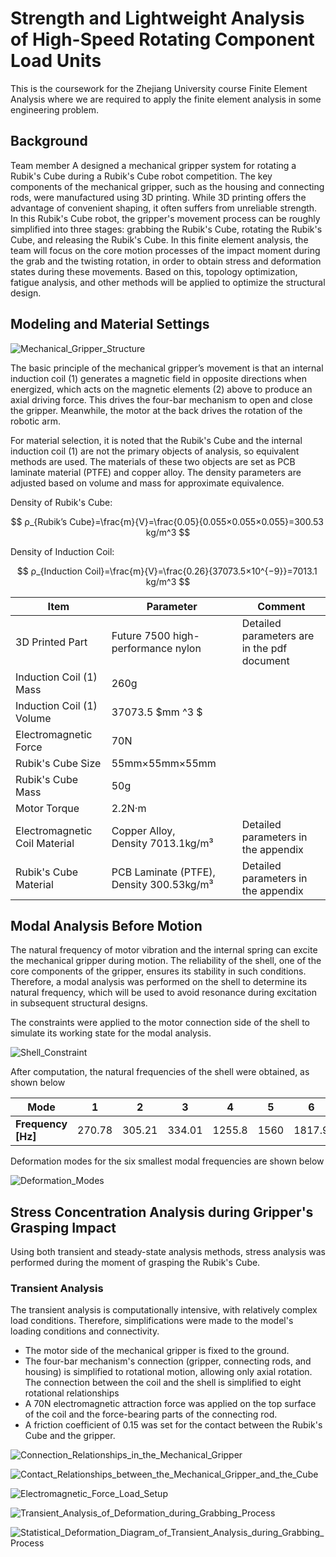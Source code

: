 # Strength and Lightweight Analysis of High-Speed Rotating Component Load Units

This is the coursework for the Zhejiang University course Finite Element Analysis where we are required to apply the finite element analysis in some engineering problem.

## Background

Team member A designed a mechanical gripper system for rotating a Rubik's Cube during a Rubik's Cube robot competition. The key components of the mechanical gripper, such as the housing and connecting rods, were manufactured using 3D printing. While 3D printing offers the advantage of convenient shaping, it often suffers from unreliable strength. In this Rubik's Cube robot, the gripper's movement process can be roughly simplified into three stages: grabbing the Rubik's Cube, rotating the Rubik's Cube, and releasing the Rubik's Cube. In this finite element analysis, the team will focus on the core motion processes of the impact moment during the grab and the twisting rotation, in order to obtain stress and deformation states during these movements. Based on this, topology optimization, fatigue analysis, and other methods will be applied to optimize the structural design.

## Modeling and Material Settings

![Mechanical_Gripper_Structure](image/Mechanical_Gripper_Structure.jpg#pic_center "Mechanical_Gripper_Structure")

The basic principle of the mechanical gripper’s movement is that an internal induction coil (1) generates a magnetic field in opposite directions when energized, which acts on the magnetic elements (2) above to produce an axial driving force. This drives the four-bar mechanism to open and close the gripper. Meanwhile, the motor at the back drives the rotation of the robotic arm.

For material selection, it is noted that the Rubik's Cube and the internal induction coil (1) are not the primary objects of analysis, so equivalent methods are used. The materials of these two objects are set as PCB laminate material (PTFE) and copper alloy. The density parameters are adjusted based on volume and mass for approximate equivalence.

Density of Rubik's Cube:

$$
ρ_{Rubik’s Cube}=\frac{m}{V}=\frac{0.05}{0.055×0.055×0.055}=300.53 kg/m^3
$$

Density of Induction Coil:

$$
ρ_{Induction Coil}=\frac{m}{V}=\frac{0.26}{37073.5×10^{−9}}=7013.1 kg/m^3
$$

| Item                          | Parameter                                 | Comment                                     |
| ----------------------------- | ----------------------------------------- | ------------------------------------------- |
| 3D Printed Part               | Future 7500 high-performance nylon        | Detailed parameters are in the pdf document |
| Induction Coil (1) Mass       | 260g                                      |                                             |
| Induction Coil (1) Volume     | 37073.5 $mm ^3 $                          |                                             |
| Electromagnetic Force         | 70N                                       |                                             |
| Rubik's Cube Size             | 55mm×55mm×55mm                          |                                             |
| Rubik's Cube Mass             | 50g                                       |                                             |
| Motor Torque                  | 2.2N·m                                   |                                             |
| Electromagnetic Coil Material | Copper Alloy, Density 7013.1kg/m³       | Detailed parameters in the appendix         |
| Rubik's Cube Material         | PCB Laminate (PTFE), Density 300.53kg/m³ | Detailed parameters in the appendix         |

## Modal Analysis Before Motion

The natural frequency of motor vibration and the internal spring can excite the mechanical gripper during motion. The reliability of the shell, one of the core components of the gripper, ensures its stability in such conditions. Therefore, a modal analysis was performed on the shell to determine its natural frequency, which will be used to avoid resonance during excitation in subsequent structural designs.

The constraints were applied to the motor connection side of the shell to simulate its working state for the modal analysis.

![Shell_Constraint](image/Shell_Constraint.png#pic_center "Shell_Constraint")

After computation, the natural frequencies of the shell were obtained, as shown below

| Mode                     | 1      | 2      | 3      | 4      | 5    | 6      | 7      | 8      | 9    | 10   |
| ------------------------ | ------ | ------ | ------ | ------ | ---- | ------ | ------ | ------ | ---- | ---- |
| **Frequency [Hz]** | 270.78 | 305.21 | 334.01 | 1255.8 | 1560 | 1817.9 | 2062.4 | 2326.5 | 2720 | 2841 |

Deformation modes for the six smallest modal frequencies are shown below

![Deformation_Modes](image/Deformation_Modes.png#pic_center "Deformation_Modes")

## Stress Concentration Analysis during Gripper's Grasping Impact

Using both transient and steady-state analysis methods, stress analysis was performed during the moment of grasping the Rubik's Cube.

### Transient Analysis

The transient analysis is computationally intensive, with relatively complex load conditions. Therefore, simplifications were made to the model's loading conditions and connectivity.

* The motor side of the mechanical gripper is fixed to the ground.
* The four-bar mechanism's connection (gripper, connecting rods, and housing) is simplified to rotational motion, allowing only axial rotation. The connection between the coil and the shell is simplified to eight rotational relationships
* A 70N electromagnetic attraction force was applied on the top surface of the coil and the force-bearing parts of the connecting rod.
* A friction coefficient of 0.15 was set for the contact between the Rubik's Cube and the gripper.

![Connection_Relationships_in_the_Mechanical_Gripper](image/Connection_Relationships_in_the_Mechanical_Gripper.png#pic_center "Connection_Relationships_in_the_Mechanical_Gripper")

![Contact_Relationships_between_the_Mechanical_Gripper_and_the_Cube](image/Contact_Relationships_between_the_Mechanical_Gripper_and_the_Cube.png#pic_center "Contact_Relationships_between_the_Mechanical_Gripper_and_the_Cube")

![Electromagnetic_Force_Load_Setup](image/Electromagnetic_Force_Load_Setup.png#pic_center "Electromagnetic_Force_Load_Setup")

![Transient_Analysis_of_Deformation_during_Grabbing_Process](image/Transient_Analysis_of_Deformation_during_Grabbing_Process.png#pic_center "Transient_Analysis_of_Deformation_during_Grabbing_Process")

![Statistical_Deformation_Diagram_of_Transient_Analysis_during_Grabbing_Process](image/Statistical_Deformation_Diagram_of_Transient_Analysis_during_Grabbing_Process.png#pic_center "Statistical_Deformation_Diagram_of_Transient_Analysis_during_Grabbing_Process")
